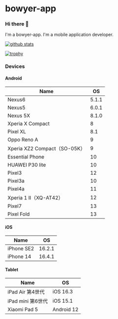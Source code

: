# bowyer-app
### Hi there 👋
I'm a bowyer-app. I'm a mobile application developer.

[![github stats](https://github-readme-stats.vercel.app/api?username=bowyer-app&show_icons=true&count_private=true&theme=dracula)](https://github.com/anuraghazra/github-readme-stats)

[![trophy](https://github-profile-trophy.vercel.app/?username=bowyer-app)](https://github.com/ryo-ma/github-profile-trophy)

<!--
**bowyer-app/bowyer-app** is a ✨ _special_ ✨ repository because its `README.md` (this file) appears on your GitHub profile.

Here are some ideas to get you started:

- 🔭 I’m currently working on ...
- 🌱 I’m currently learning ...
- 👯 I’m looking to collaborate on ...
- 🤔 I’m looking for help with ...
- 💬 Ask me about ...
- 📫 How to reach me: ...
- 😄 Pronouns: ...
- ⚡ Fun fact: ...
-->

### Devices
#### Android
|  Name  |  OS  |
| ---- | ---- |
|  Nexus6  |  5.1.1  |
|  Nexus5 |  6.0.1  |
|  Nexus 5X  | 8.1.0  |
|  Xperia X Compact  | 8  |
|  Pixel XL  | 8.1  |
|  Oppo Reno A  | 9  |
|  Xperia XZ2 Compact（SO-05K）  | 9  |
|  Essential Phone  | 10  |
|  HUAWEI P30 lite  | 10  |
|  Pixel3  |  12  |
|  Pixel3a  |  10  |
|  Pixel4a  |  11  |
|  Xperia 1 Ⅱ（XQ-AT42）  |  12  |
|  Pixel7  |  13  |
|  Pixel Fold  |  13  |

#### iOS
|  Name  |  OS  |
| ---- | ---- |
|  iPhone SE2  |  	16.2.1  |
|  iPhone 14  |  	16.4.1  |
#### Tablet
|  Name  |  OS  |
| ---- | ---- |
|  iPad Air 第4世代  |  	iOS 16.3  |
|  iPad mini 第6世代  |  	iOS 15.1  |
|  Xiaomi Pad 5  |  Android 12  |


